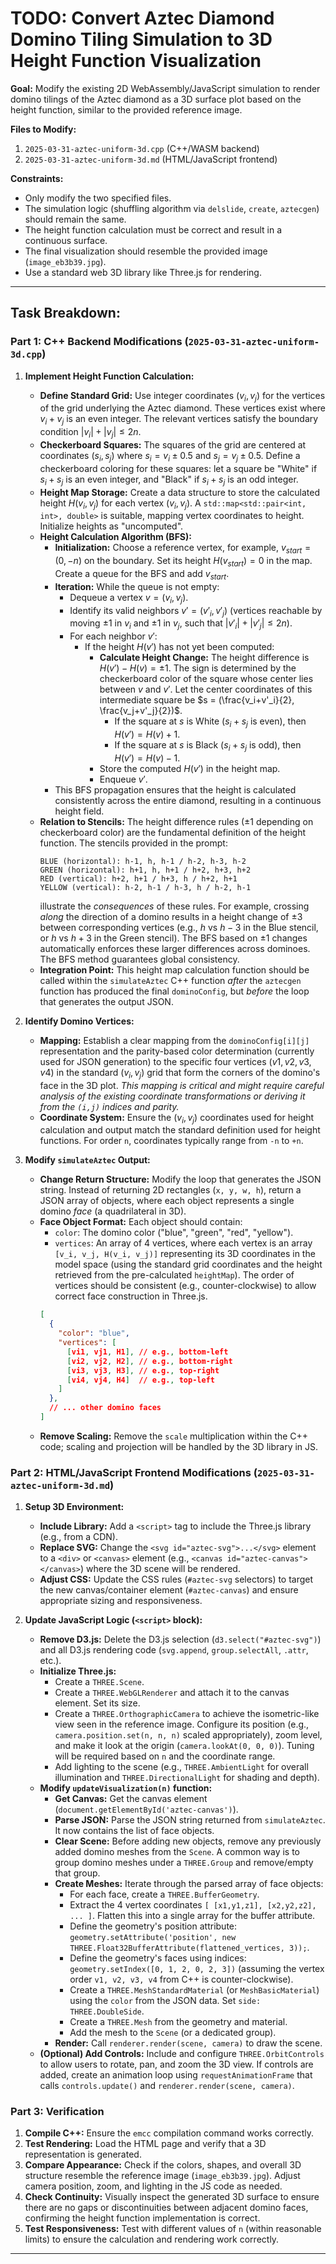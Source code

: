 # TODO: Convert Aztec Diamond Domino Tiling Simulation to 3D Height Function Visualization

**Goal:** Modify the existing 2D WebAssembly/JavaScript simulation to render domino tilings of the Aztec diamond as a 3D surface plot based on the height function, similar to the provided reference image.

**Files to Modify:**

1.  `2025-03-31-aztec-uniform-3d.cpp` (C++/WASM backend)
2.  `2025-03-31-aztec-uniform-3d.md` (HTML/JavaScript frontend)

**Constraints:**

* Only modify the two specified files.
* The simulation logic (shuffling algorithm via `delslide`, `create`, `aztecgen`) should remain the same.
* The height function calculation must be correct and result in a continuous surface.
* The final visualization should resemble the provided image (`image_eb3b39.jpg`).
* Use a standard web 3D library like Three.js for rendering.

---

## Task Breakdown:

### Part 1: C++ Backend Modifications (`2025-03-31-aztec-uniform-3d.cpp`)

1.  **Implement Height Function Calculation:**
    * **Define Standard Grid:** Use integer coordinates $(v_i, v_j)$ for the vertices of the grid underlying the Aztec diamond. These vertices exist where $v_i + v_j$ is an even integer. The relevant vertices satisfy the boundary condition $|v_i| + |v_j| \le 2n$.
    * **Checkerboard Squares:** The squares of the grid are centered at coordinates $(s_i, s_j)$ where $s_i = v_i \pm 0.5$ and $s_j = v_j \pm 0.5$. Define a checkerboard coloring for these squares: let a square be "White" if $s_i+s_j$ is an even integer, and "Black" if $s_i+s_j$ is an odd integer.
    * **Height Map Storage:** Create a data structure to store the calculated height $H(v_i, v_j)$ for each vertex $(v_i, v_j)$. A `std::map<std::pair<int, int>, double>` is suitable, mapping vertex coordinates to height. Initialize heights as "uncomputed".
    * **Height Calculation Algorithm (BFS):**
        * **Initialization:** Choose a reference vertex, for example, $v_{start} = (0, -n)$ on the boundary. Set its height $H(v_{start}) = 0$ in the map. Create a queue for the BFS and add $v_{start}$.
        * **Iteration:** While the queue is not empty:
            * Dequeue a vertex $v = (v_i, v_j)$.
            * Identify its valid neighbors $v' = (v'_i, v'_j)$ (vertices reachable by moving $\pm 1$ in $v_i$ and $\pm 1$ in $v_j$, such that $|v'_i| + |v'_j| \le 2n$).
            * For each neighbor $v'$:
                * If the height $H(v')$ has not yet been computed:
                    * **Calculate Height Change:** The height difference is $H(v') - H(v) = \pm 1$. The sign is determined by the checkerboard color of the square whose center lies between $v$ and $v'$. Let the center coordinates of this intermediate square be $s = (\frac{v_i+v'_i}{2}, \frac{v_j+v'_j}{2})$.
                        * If the square at $s$ is White ($s_i+s_j$ is even), then $H(v') = H(v) + 1$.
                        * If the square at $s$ is Black ($s_i+s_j$ is odd), then $H(v') = H(v) - 1$.
                    * Store the computed $H(v')$ in the height map.
                    * Enqueue $v'$.
        * This BFS propagation ensures that the height is calculated consistently across the entire diamond, resulting in a continuous height field.
    * **Relation to Stencils:** The height difference rules ($\pm 1$ depending on checkerboard color) are the fundamental definition of the height function. The stencils provided in the prompt:
        ```
        BLUE (horizontal): h-1, h, h-1 / h-2, h-3, h-2
        GREEN (horizontal): h+1, h, h+1 / h+2, h+3, h+2
        RED (vertical): h+2, h+1 / h+3, h / h+2, h+1
        YELLOW (vertical): h-2, h-1 / h-3, h / h-2, h-1
        ```
        illustrate the *consequences* of these rules. For example, crossing *along* the direction of a domino results in a height change of $\pm 3$ between corresponding vertices (e.g., $h$ vs $h-3$ in the Blue stencil, or $h$ vs $h+3$ in the Green stencil). The BFS based on $\pm 1$ changes automatically enforces these larger differences across dominoes. The BFS method guarantees global consistency.
    * **Integration Point:** This height map calculation function should be called within the `simulateAztec` C++ function *after* the `aztecgen` function has produced the final `dominoConfig`, but *before* the loop that generates the output JSON.

2.  **Identify Domino Vertices:**
    * **Mapping:** Establish a clear mapping from the `dominoConfig[i][j]` representation and the parity-based color determination (currently used for JSON generation) to the specific four vertices $(v1, v2, v3, v4)$ in the standard $(v_i, v_j)$ grid that form the corners of the domino's face in the 3D plot. *This mapping is critical and might require careful analysis of the existing coordinate transformations or deriving it from the `(i,j)` indices and parity.*
    * **Coordinate System:** Ensure the $(v_i, v_j)$ coordinates used for height calculation and output match the standard definition used for height functions. For order `n`, coordinates typically range from `-n` to `+n`.

3.  **Modify `simulateAztec` Output:**
    * **Change Return Structure:** Modify the loop that generates the JSON string. Instead of returning 2D rectangles (`x, y, w, h`), return a JSON array of objects, where each object represents a single domino *face* (a quadrilateral in 3D).
    * **Face Object Format:** Each object should contain:
        * `color`: The domino color ("blue", "green", "red", "yellow").
        * `vertices`: An array of 4 vertices, where each vertex is an array `[v_i, v_j, H(v_i, v_j)]` representing its 3D coordinates in the model space (using the standard grid coordinates and the height retrieved from the pre-calculated `heightMap`). The order of vertices should be consistent (e.g., counter-clockwise) to allow correct face construction in Three.js.
        ```json
        [
          {
            "color": "blue",
            "vertices": [
              [vi1, vj1, H1], // e.g., bottom-left
              [vi2, vj2, H2], // e.g., bottom-right
              [vi3, vj3, H3], // e.g., top-right
              [vi4, vj4, H4]  // e.g., top-left
            ]
          },
          // ... other domino faces
        ]
        ```
    * **Remove Scaling:** Remove the `scale` multiplication within the C++ code; scaling and projection will be handled by the 3D library in JS.

### Part 2: HTML/JavaScript Frontend Modifications (`2025-03-31-aztec-uniform-3d.md`)

1.  **Setup 3D Environment:**
    * **Include Library:** Add a `<script>` tag to include the Three.js library (e.g., from a CDN).
    * **Replace SVG:** Change the `<svg id="aztec-svg">...</svg>` element to a `<div>` or `<canvas>` element (e.g., `<canvas id="aztec-canvas"></canvas>`) where the 3D scene will be rendered.
    * **Adjust CSS:** Update the CSS rules (`#aztec-svg` selectors) to target the new canvas/container element (`#aztec-canvas`) and ensure appropriate sizing and responsiveness.

2.  **Update JavaScript Logic (`<script>` block):**
    * **Remove D3.js:** Delete the D3.js selection (`d3.select("#aztec-svg")`) and all D3.js rendering code (`svg.append`, `group.selectAll`, `.attr`, etc.).
    * **Initialize Three.js:**
        * Create a `THREE.Scene`.
        * Create a `THREE.WebGLRenderer` and attach it to the canvas element. Set its size.
        * Create a `THREE.OrthographicCamera` to achieve the isometric-like view seen in the reference image. Configure its position (e.g., `camera.position.set(n, n, n)` scaled appropriately), zoom level, and make it look at the origin (`camera.lookAt(0, 0, 0)`). Tuning will be required based on `n` and the coordinate range.
        * Add lighting to the scene (e.g., `THREE.AmbientLight` for overall illumination and `THREE.DirectionalLight` for shading and depth).
    * **Modify `updateVisualization(n)` function:**
        * **Get Canvas:** Get the canvas element (`document.getElementById('aztec-canvas')`).
        * **Parse JSON:** Parse the JSON string returned from `simulateAztec`. It now contains the list of face objects.
        * **Clear Scene:** Before adding new objects, remove any previously added domino meshes from the `Scene`. A common way is to group domino meshes under a `THREE.Group` and remove/empty that group.
        * **Create Meshes:** Iterate through the parsed array of face objects:
            * For each face, create a `THREE.BufferGeometry`.
            * Extract the 4 vertex coordinates `[ [x1,y1,z1], [x2,y2,z2], ... ]`. Flatten this into a single array for the buffer attribute.
            * Define the geometry's position attribute: `geometry.setAttribute('position', new THREE.Float32BufferAttribute(flattened_vertices, 3));`.
            * Define the geometry's faces using indices: `geometry.setIndex([0, 1, 2, 0, 2, 3])` (assuming the vertex order `v1, v2, v3, v4` from C++ is counter-clockwise).
            * Create a `THREE.MeshStandardMaterial` (or `MeshBasicMaterial`) using the `color` from the JSON data. Set `side: THREE.DoubleSide`.
            * Create a `THREE.Mesh` from the geometry and material.
            * Add the mesh to the `Scene` (or a dedicated group).
        * **Render:** Call `renderer.render(scene, camera)` to draw the scene.
    * **(Optional) Add Controls:** Include and configure `THREE.OrbitControls` to allow users to rotate, pan, and zoom the 3D view. If controls are added, create an animation loop using `requestAnimationFrame` that calls `controls.update()` and `renderer.render(scene, camera)`.

### Part 3: Verification

1.  **Compile C++:** Ensure the `emcc` compilation command works correctly.
2.  **Test Rendering:** Load the HTML page and verify that a 3D representation is generated.
3.  **Compare Appearance:** Check if the colors, shapes, and overall 3D structure resemble the reference image (`image_eb3b39.jpg`). Adjust camera position, zoom, and lighting in the JS code as needed.
4.  **Check Continuity:** Visually inspect the generated 3D surface to ensure there are no gaps or discontinuities between adjacent domino faces, confirming the height function implementation is correct.
5.  **Test Responsiveness:** Test with different values of `n` (within reasonable limits) to ensure the calculation and rendering work correctly.

---
